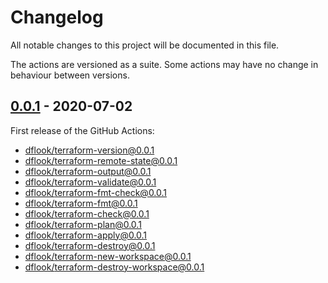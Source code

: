 # Changelog
All notable changes to this project will be documented in this file.

The actions are versioned as a suite. Some actions may have no change
in behaviour between versions.

## [0.0.1] - 2020-07-02

First release of the GitHub Actions:
- [dflook/terraform-version@0.0.1](terraform-version)
- [dflook/terraform-remote-state@0.0.1](terraform-remote-state)
- [dflook/terraform-output@0.0.1](terraform-output)
- [dflook/terraform-validate@0.0.1](terraform-validate)
- [dflook/terraform-fmt-check@0.0.1](terraform-fmt-check)
- [dflook/terraform-fmt@0.0.1](terraform-fmt)
- [dflook/terraform-check@0.0.1](terraform-check)
- [dflook/terraform-plan@0.0.1](terraform-plan)
- [dflook/terraform-apply@0.0.1](terraform-apply)
- [dflook/terraform-destroy@0.0.1](terraform-destroy)
- [dflook/terraform-new-workspace@0.0.1](terraform-new-workspace)
- [dflook/terraform-destroy-workspace@0.0.1](terraform-destroy-workspace)

[0.0.1]: https://github.com/dflook/terraform-github-actions/releases/tag/v0.0.1
